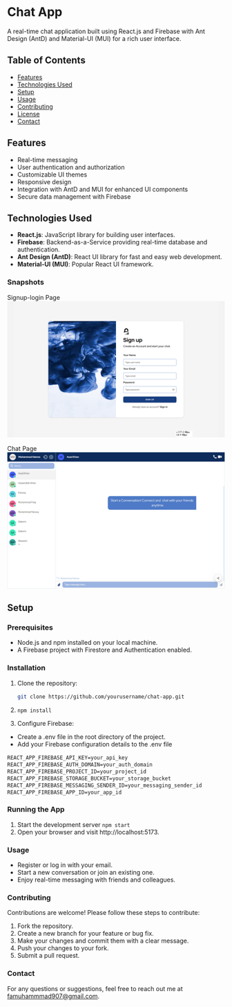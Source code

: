 # Chat App

A real-time chat application built using React.js and Firebase with Ant Design (AntD) and Material-UI (MUI) for a rich user interface.

## Table of Contents

- [Features](#features)
- [Technologies Used](#technologies-used)
- [Setup](#setup)
- [Usage](#usage)
- [Contributing](#contributing)
- [License](#license)
- [Contact](#contact)

## Features

- Real-time messaging
- User authentication and authorization
- Customizable UI themes
- Responsive design
- Integration with AntD and MUI for enhanced UI components
- Secure data management with Firebase

## Technologies Used

- **React.js**: JavaScript library for building user interfaces.
- **Firebase**: Backend-as-a-Service providing real-time database and authentication.
- **Ant Design (AntD)**: React UI library for fast and easy web development.
- **Material-UI (MUI)**: Popular React UI framework.

### Snapshots

Signup-login Page
![Signup-Login](./src//assets/Images/signuplogin.png)

Chat Page
![chat](./src//assets/Images/chat.png)

## Setup

### Prerequisites

- Node.js and npm installed on your local machine.
- A Firebase project with Firestore and Authentication enabled.

### Installation

1. Clone the repository:

   ```bash
   git clone https://github.com/yourusername/chat-app.git
   ```

2. `npm install`

3. Configure Firebase:

- Create a .env file in the root directory of the project.
- Add your Firebase configuration details to the .env file

```
REACT_APP_FIREBASE_API_KEY=your_api_key
REACT_APP_FIREBASE_AUTH_DOMAIN=your_auth_domain
REACT_APP_FIREBASE_PROJECT_ID=your_project_id
REACT_APP_FIREBASE_STORAGE_BUCKET=your_storage_bucket
REACT_APP_FIREBASE_MESSAGING_SENDER_ID=your_messaging_sender_id
REACT_APP_FIREBASE_APP_ID=your_app_id
```

### Running the App

1. Start the development server
   `npm start
`
2. Open your browser and visit http://localhost:5173.

### Usage

- Register or log in with your email.
- Start a new conversation or join an existing one.
- Enjoy real-time messaging with friends and colleagues.

### Contributing

Contributions are welcome! Please follow these steps to contribute:

1. Fork the repository.
2. Create a new branch for your feature or bug fix.
3. Make your changes and commit them with a clear message.
4. Push your changes to your fork.
5. Submit a pull request.

### Contact

For any questions or suggestions, feel free to reach out me at famuhammmad907@gmail.com.
